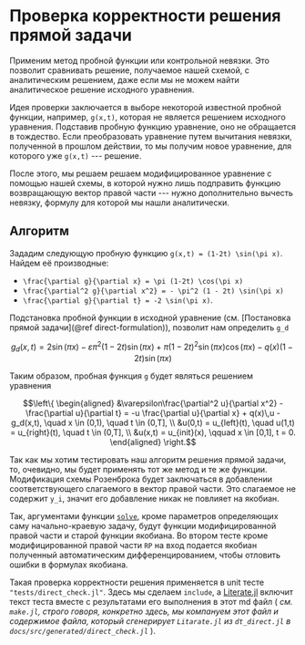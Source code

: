 # Проверка корректности решения прямой задачи

Применим метод пробной функции или контрольной невязки.
Это позволит сравнивать решение, получаемое нашей схемой, с аналитическим
решением, даже если мы не можем найти аналитическое решение исходного
уравнения.

Идея проверки заключается в выборе некоторой известной пробной функции,
например, ``g(x,t)``, которая не является решением исходного уравнения.
Подставив пробную функцию уравнение, оно не обращается в тождество.
Если преобразовать уравнение путем вычитания невязки, полученной в прошлом
действии, то мы получим новое уравнение, для которого уже ``g(x,t)`` ---
решение.

После этого, мы решаем решаем модифицированное уравнение с помощью нашей схемы,
в которой нужно лишь подправить функцию возвращающую вектор правой части ---
нужно дополнительно вычесть невязку, формулу для которой мы нашли аналитически.

## Алгоритм

Зададим следующую пробную функцию ``g(x,t) = (1-2t) \sin(\pi x)``.
Найдем её производные:

* ``\frac{\partial g}{\partial x} = \pi (1-2t) \cos(\pi x)``
* ``\frac{\partial^2 g}{\partial x^2} = - \pi^2 (1 - 2t) \sin(\pi x)``
* ``\frac{\partial g}{\partial t} = -2 \sin(\pi x)``.

Подстановка пробной функции в исходной уравнение
(см. [Постановка прямой задачи](@ref direct-formulation)), позволит нам определить
``g_d``
```math
g_d(x,t) = 2 \sin(\pi x) - \varepsilon \pi^2 (1 - 2t) \sin(\pi x) +
\pi (1 - 2t)^2 \sin(\pi x) \cos(\pi x) - q(x) (1 -2t) \sin(\pi x)
```

Таким образом, пробная функция ``g`` будет являться решением уравнения

```math
\left\{
\begin{aligned}
    &\varepsilon\frac{\partial^2 u}{\partial x^2} -
    \frac{\partial u}{\partial t} = -u \frac{\partial u}{\partial x} +
    q(x)\,u - g_d(x,t), \quad x \in (0,1), \quad t \in (0,T], \\
    &u(0,t) = u_{left}(t), \quad u(1,t) = u_{right}(t), \quad t \in (0,T], \\
    &u(x,t) = u_{init}(x), \qquad x \in [0,1], t = 0.
\end{aligned}
\right.
```

Так как мы хотим тестировать наш алгоритм решения прямой задачи, то, очевидно,
мы будет применять тот же метод и те же функции.
Модификация схемы Розенброка будет заключаться в добавлении соответствующего
слагаемого в вектор правой части.
Это слагаемое не содержит ``y_i``, значит его добавление никак не повлияет
на якобиан.

Так, аргументами функции [`solve`](@ref), кроме параметров
определяющих саму начально-краевую задачу, будут функции модифицированной правой
части и старой функции якобиана.
Во втором тесте кроме модифицированной правой части `RP` на вход подается
якобиан полученный автоматическим дифференцированием, чтобы отловить ошибки в
формулах якобиана.

Такая проверка корректности решения применяется в unit тесте
`"tests/direct_check.jl"`. Здесь мы сделаем `include`, а
[Literate.jl](https://github.com/fredrikekre/Literate.jl) включит
текст теста вместе с результатами его выполнения  в этот md файл ( _см.
`make.jl`, строго говоря, конкретно здесь, мы компануем этот файл и содержимое
файла, который сгенерирует `Litarate.jl` из `dt_direct.jl` в
`docs/src/generated/direct_check.jl`_ ).
